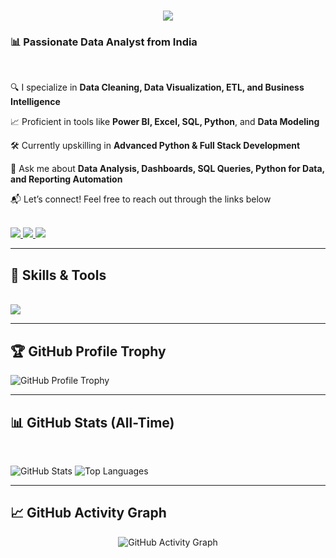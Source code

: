 <h1 align="center">
    <img src="https://readme-typing-svg.herokuapp.com/?font=Righteous&size=35&center=true&vCenter=true&width=600&height=70&duration=4000&lines=Hi+There!+👋;+I'm+Sanjay+S!" />
</h1>

<h3 align="left">📊 Passionate Data Analyst from India</h3>

<br/>

<div align="left">

🔍 I specialize in **Data Cleaning, Data Visualization, ETL, and Business Intelligence**

📈 Proficient in tools like **Power BI, Excel, SQL, Python**, and **Data Modeling**

🛠️ Currently upskilling in **Advanced Python & Full Stack Development**

💬 Ask me about **Data Analysis, Dashboards, SQL Queries, Python for Data, and Reporting Automation**

📬 Let’s connect! Feel free to reach out through the links below

</div>

<br/>

<div align="left"> 
  <a href="mailto:sanjayskpy1@gmail.com">
    <img src="https://img.shields.io/badge/Gmail-333333?style=for-the-badge&logo=gmail&logoColor=red" />
  </a>
  <a href="https://linkedin.com/in/sanjay-sk953925" target="_blank">
    <img src="https://img.shields.io/badge/LinkedIn-0077B5?style=for-the-badge&logo=linkedin&logoColor=white" />
  </a>
  <a href="https://sk-sanju.github.io/sanjay/" target="_blank">
     <img src="https://img.shields.io/badge/Portfolio-FF5722?style=for-the-badge&logo=todoist&logoColor=white" />
  </a>
</div>

---

<h2 align="left">📌 Skills & Tools</h2>

<br/>

<div align="left">
    <img src="https://skillicons.dev/icons?i=python,mysql,postgresql,git,github,vscode" />
</div>

---

<h2 align="left">🏆 GitHub Profile Trophy</h2>
<p align="left">
    <img src="https://github-profile-trophy.vercel.app/?username=sk-sanju&theme=radical&no-frame=true&margin-w=10" alt="GitHub Profile Trophy" />
</p>

---

<h2 align="left">📊 GitHub Stats (All-Time)</h2>

<br/>

<p align="left">
    <img src="https://github-readme-stats.vercel.app/api?username=sk-sanju&show_icons=true&locale=en&count_private=true&include_all_commits=true&theme=radical" alt="GitHub Stats" />
    <img src="https://github-readme-stats.vercel.app/api/top-langs?username=sk-sanju&show_icons=true&locale=en&layout=compact&theme=radical" alt="Top Languages" />
</p>

---

<h2 align="left">📈 GitHub Activity Graph</h2>

<p align="center">
    <img src="https://github-readme-activity-graph.vercel.app/graph?username=sk-sanju&theme=radical" alt="GitHub Activity Graph" />
</p>
